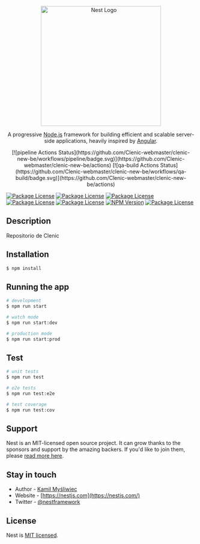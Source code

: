 <p align="center">
  <a href="http://nestjs.com/" target="blank"><img src="https://nestjs.com/img/logo_text.svg" width="320" alt="Nest Logo" /></a>
</p>

[travis-image]: https://api.travis-ci.org/nestjs/nest.svg?branch=master
[travis-url]: https://travis-ci.org/nestjs/nest
[linux-image]: https://img.shields.io/travis/nestjs/nest/master.svg?label=linux
[linux-url]: https://travis-ci.org/nestjs/nest
  
  <p align="center">A progressive <a href="http://nodejs.org" target="blank">Node.js</a> framework for building efficient and scalable server-side applications, heavily inspired by <a href="https://angular.io" target="blank">Angular</a>.</p>
    <p align="center">
    [![pipeline Actions Status](https://github.com/Clenic-webmaster/clenic-new-be/workflows/pipeline/badge.svg)](https://github.com/Clenic-webmaster/clenic-new-be/actions)
  [![qa-build Actions Status](https://github.com/Clenic-webmaster/clenic-new-be/workflows/qa-build/badge.svg)](https://github.com/Clenic-webmaster/clenic-new-be/actions)
  

<a href="https://sonarcloud.io/dashboard?id=ScueroInc_Clenic-Backend"><img src="https://sonarcloud.io/api/project_badges/measure?project=Clenic-webmaster_clenic-new-be&metric=alert_status" alt="Package License" /></a>
  <a href="https://sonarcloud.io/dashboard?id=ScueroInc_Clenic-Backend"><img src="https://sonarcloud.io/api/project_badges/measure?project=Clenic-webmaster_clenic-new-be&metric=bugs" alt="Package License" /></a>
<a href="https://sonarcloud.io/dashboard?id=ScueroInc_Clenic-Backend"><img src="https://sonarcloud.io/api/project_badges/measure?project=Clenic-webmaster_clenic-new-be&metric=security_rating" alt="Package License" /></a>
<a href="https://sonarcloud.io/dashboard?id=ScueroInc_Clenic-Backend"><img src=" https://sonarcloud.io/api/project_badges/measure?project=Clenic-webmaster_clenic-new-be&metric=sqale_rating" alt="Package License" /></a>
<a href="https://sonarcloud.io/dashboard?id=ScueroInc_Clenic-Backend"><img src=" https://sonarcloud.io/api/project_badges/measure?project=Clenic-webmaster_clenic-new-be&metric=vulnerabilities" alt="Package License" /></a>
<a href="https://www.npmjs.com/~nestjscore"><img src="https://img.shields.io/npm/v/@nestjs/core.svg" alt="NPM Version" /></a>
<a href="https://www.npmjs.com/~nestjscore"><img src="https://img.shields.io/npm/l/@nestjs/core.svg" alt="Package License" /></a>
            
            
            
 

## Description

Repositorio de Clenic

## Installation

```bash
$ npm install
```

## Running the app

```bash
# development
$ npm run start

# watch mode
$ npm run start:dev

# production mode
$ npm run start:prod
```

## Test

```bash
# unit tests
$ npm run test

# e2e tests
$ npm run test:e2e

# test coverage
$ npm run test:cov
```

## Support

Nest is an MIT-licensed open source project. It can grow thanks to the sponsors and support by the amazing backers. If you'd like to join them, please [read more here](https://docs.nestjs.com/support).

## Stay in touch

- Author - [Kamil Myśliwiec](https://kamilmysliwiec.com)
- Website - [https://nestjs.com](https://nestjs.com/)
- Twitter - [@nestframework](https://twitter.com/nestframework)

## License

  Nest is [MIT licensed](LICENSE).
